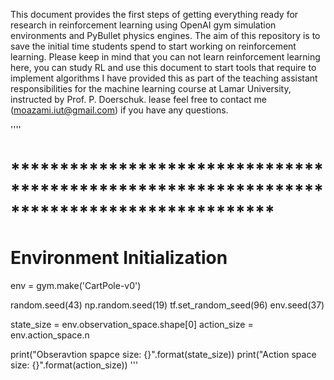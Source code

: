 This document provides the first steps of getting everything ready for research in reinforcement learning using OpenAI gym simulation environments and PyBullet physics engines.
The aim of this repository is to save the initial time students spend to start working on reinforcement learning. 
Please keep in mind that you can not learn reinforcement learning here, you can study RL and use this document to start tools that require to implement algorithms
I have provided this as part of the teaching assistant responsibilities for the machine learning course at Lamar University, instructed by Prof. P. Doerschuk.
lease feel free to contact me (moazami.iut@gmail.com) if you have any questions.

''''
# *******************************************************************************************
# Environment Initialization

env = gym.make('CartPole-v0')

random.seed(43)
np.random.seed(19)
tf.set_random_seed(96)
env.seed(37)

state_size  = env.observation_space.shape[0]
action_size = env.action_space.n

print("Obseravtion spapce size: {}".format(state_size))
print("Action space size: {}".format(action_size))
'''
